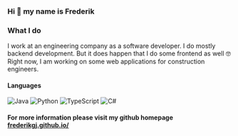 ### Hi 👋 my name is Frederik

### What I do

I work at an engineering company as a software developer. I do mostly backend development. But it does happen that I do some frontend as well 🤓 
Right now, I am working on some web applications for construction engineers.

#### Languages 
![Java](https://img.shields.io/badge/Java-%23FF0000?style=flat-square&logo=java&logoColor=white)
![Python](https://img.shields.io/badge/Python-%233776AB?style=flat-square&logo=python&logoColor=white)
![TypeScript](https://img.shields.io/badge/TypeScript-%233178C6?style=flat-square&logo=typescript&logoColor=white)
![C#](https://img.shields.io/badge/C%23-%23239120?style=flat-square&logo=c-sharp&logoColor=white)

#### For more information please visit my github homepage [frederikgj.github.io/](https://frederikgj.github.io/)
